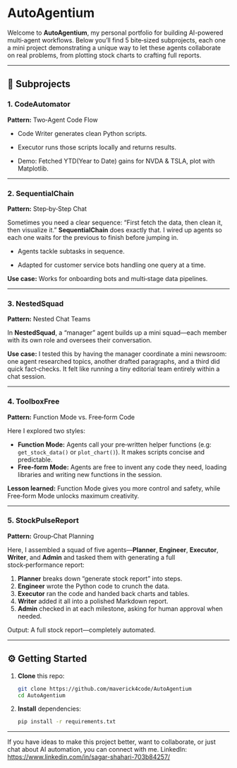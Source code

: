 # AutoAgentium

Welcome to **AutoAgentium**, my personal portfolio for building AI-powered multi‑agent workflows. Below you’ll find 5 bite‑sized subprojects, each one a mini project demonstrating a unique way to let these agents collaborate on real problems, from plotting stock charts to crafting full reports.

---

## 🔧 Subprojects

### 1. CodeAutomator

**Pattern:** Two‑Agent Code Flow

- Code Writer generates clean Python scripts.

- Executor runs those scripts locally and returns results.

- Demo: Fetched YTD(Year to Date) gains for NVDA & TSLA, plot with Matplotlib.

---

### 2. SequentialChain

**Pattern:** Step‑by‑Step Chat

Sometimes you need a clear sequence: “First fetch the data, then clean it, then visualize it.” **SequentialChain** does exactly that. I wired up agents so each one waits for the previous to finish before jumping in.

- Agents tackle subtasks in sequence.
  
- Adapted for customer service bots handling one query at a time.
 
**Use case:** Works for onboarding bots and multi‑stage data pipelines. 

---

### 3. NestedSquad

**Pattern:** Nested Chat Teams

In **NestedSquad**, a “manager” agent builds up a mini squad—each member with its own role and oversees their conversation.

**Use case:** I tested this by having the manager coordinate a mini newsroom: one agent researched topics, another drafted paragraphs, and a third did quick fact‑checks. It felt like running a tiny editorial team entirely within a chat session.

---

### 4. ToolboxFree

**Pattern:** Function Mode vs. Free‑form Code

Here I explored two styles:

* **Function Mode:** Agents call your pre‑written helper functions (e.g: `get_stock_data()` or `plot_chart()`). It makes scripts concise and predictable.
* **Free‑form Mode:** Agents are free to invent any code they need, loading libraries and writing new functions in the session.

**Lesson learned:** Function Mode gives you more control and safety, while Free‑form Mode unlocks maximum creativity.

---

### 5. StockPulseReport

**Pattern:** Group‑Chat Planning

Here, I assembled a squad of five agents—**Planner**, **Engineer**, **Executor**, **Writer**, and **Admin** and tasked them with generating a full stock‑performance report:

1. **Planner** breaks down “generate stock report” into steps.
2. **Engineer** wrote the Python code to crunch the data.
3. **Executor** ran the code and handed back charts and tables.
4. **Writer** added it all into a polished Markdown report.
5. **Admin** checked in at each milestone, asking for human approval when needed.

Output:  A full stock report—completely automated.

---

## ⚙️ Getting Started

1. **Clone** this repo:

   ```bash
   git clone https://github.com/maverick4code/AutoAgentium
   cd AutoAgentium
   ```
2. **Install** dependencies:

   ```bash
   pip install -r requirements.txt
   ```

---

If you have ideas to make this project better, want to collaborate, or just chat about AI automation, you can connect with me.
LinkedIn: https://www.linkedin.com/in/sagar-shahari-703b84257/
